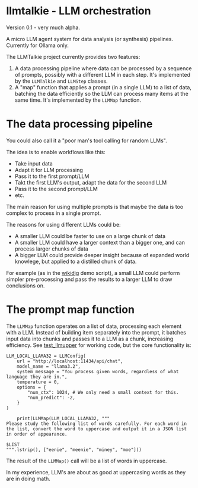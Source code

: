 # llmtalkie - LLM orchestration

Version 0.1 - very much alpha.

A micro LLM agent system for data analysis (or synthesis) pipelines. Currently for Ollama only.

The LLMTalkie project currently provides two features:

1. A data processing pipeline where data can be processed by a sequence of prompts, possibly with a different LLM in each step. It's implemented by the `LLMTalkie` and `LLMStep` classes.
2. A "map" function that applies a prompt (in a single LLM) to a list of data, batching the data efficiently so the LLM can process many items at the same time. It's implemented by the `LLMMap` function.


# The data processing pipeline

You could also call it a "poor man's tool calling for random LLMs".

The idea is to enable workflows like this:

- Take input data
- Adapt it for LLM processing
- Pass it to the first prompt/LLM
- Takt the first LLM's output, adapt the data for the second LLM
- Pass it to the second prompt/LLM
- etc.

The main reason for using multiple prompts is that maybe the data is too complex to process in a single prompt.

The reasons for using different LLMs could be:

- A smaller LLM could be faster to use on a large chunk of data
- A smaller LLM could have a larger context than a bigger one, and can process larger chunks of data
- A bigger LLM could provide deeper insight because of expanded world knowlege, but applied to a distilled chunk of data.

For example (as in the [wikidig](test_wikidig.py) demo script), a small LLM could perform simpler pre-processing and pass the results to a larger LLM to draw conclusions on.

# The prompt map function

The `LLMMap` function operates on a list of data, processing each element with a LLM. Instead of building item separately into the prompt, it batches input data into chunks and passes it to a LLM as a chunk, increasing efficiency. See [test_llmupper](test_llmupper.py) for working code, but the core functionality is:

```
LLM_LOCAL_LLAMA32 = LLMConfig(
    url = "http://localhost:11434/api/chat",
    model_name = "llama3.2",
    system_message = "You process given words, regardless of what language they are in.",
    temperature = 0,
    options = {
        "num_ctx": 1024, # We only need a small context for this.
        "num_predict": -2,
    }
)

    print(LLMMap(LLM_LOCAL_LLAMA32, """
Please study the following list of words carefully. For each word in the list, convert the word to uppercase and output it in a JSON list in order of appearance.

$LIST
""".lstrip(), ["eenie", "meenie", "miney", "moe"]))
```

The result of the `LLMMap()` call will be a list of words in uppercase.

In my experience, LLM's are about as good at uppercasing words as they are in doing math.
